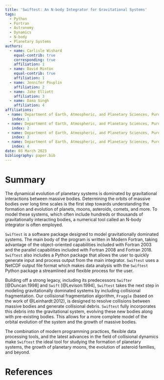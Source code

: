 ```yaml
---
title: 'Swiftest: An N-body Integrator for Gravitational Systems'
tags:
  - Python
  - Fortran
  - Astronomy
  - Dynamics
  - N-body
  - Planetary Systems
authors:
  - name: Carlisle Wishard
    equal-contrib: true 
    corresponding: true 
    affiliation: 1
  - name: David Minton
    equal-contrib: true 
    affiliation: 1
  - name: Jennifer Pouplin
    affiliation: 2
  - name: Jake Elliott
    affiliation: 3
  - name: Dana Singh
    affiliation: 4
affiliations:
 - name: Department of Earth, Atmospheric, and Planetary Sciences, Purdue University, USA
   index: 1
 - name: Department of Earth, Atmospheric, and Planetary Sciences, Purdue University, USA; currently at Metrea Orbital Effects, USA
   index: 2
 - name: Department of Earth, Atmospheric, and Planetary Sciences, Purdue University, USA; currently at Verisk, USA
   index: 3
 - name: Department of Earth, Atmospheric, and Planetary Sciences, Purdue University, USA; currently at SAIC, USA
   index: 4
date: 03 March 2023
bibliography: paper.bib
---
```


# Summary

The dynamical evolution of planetary systems is dominated by gravitational interactions between massive bodies. Determining the orbits of massive bodies over long time scales is the first step towards understanding the formation and evolution of planets, moons, asteroids, comets, and more. To model these systems, which often include hundreds or thousands of gravitationally interacting bodies, a numerical tool called an N-body integrator is often employed. 

`Swiftest` is a software package designed to model gravitationally dominated systems. The main body of the program is written in Modern Fortran, taking advantage of the object-oriented capabilities included with Fortran 2003 and the parallel capabilities included with Fortran 2008 and Fortran 2018. `Swiftest` also includes a Python package that allows the user to quickly generate input and process output from the main integrator. `Swiftest` uses a NetCDF output file format which makes data analysis with the `Swiftest` Python package a streamlined and flexible process for the user. 

Building off a strong legacy, including its predecessors `Swifter` [@Duncan:1998] and `Swift` [@Levison:1994], `Swiftest` takes the next step in modeling gravitationally dominated systems by including collisional fragmentation. Our collisional fragmentation algorithm, `Fraggle` (based on the work of @Leinhardt:2012), is designed to resolve collisions between massive bodies and generate collisional debris. `Swiftest` fully incorporates this debris into the gravitational system, evolving these new bodies along with pre-existing bodies. This allows for a more complete model of the orbital evolution of the system and the growth of massive bodies. 

The combination of modern programming practices, flexible data processing tools, and the latest advances in the field of collisional dynamics make `Swiftest` the ideal tool for studying the formation of planetary systems, the growth of planetary moons, the evolution of asteroid families, and beyond.

# References